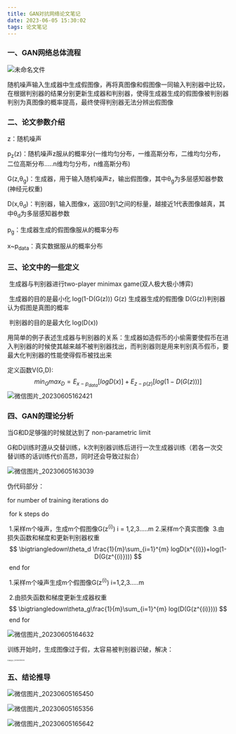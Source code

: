 ```yaml
---
title: GAN对抗网络论文笔记
date: 2023-06-05 15:30:02
tags: 论文笔记
---
```


### 一、GAN网络总体流程

![未命名文件](20230605/%E6%9C%AA%E5%91%BD%E5%90%8D%E6%96%87%E4%BB%B6.png)

随机噪声输入生成器中生成假图像，再将真图像和假图像一同输入判别器中比较，在根据判别器的结果分别更新生成器和判别器，使得生成器生成的假图像被判别器判别为真图像的概率提高，最终使得判别器无法分辨出假图像

<!--more-->

### 二、论文参数介绍

z：随机噪声

p<sub>z</sub>(z)：随机噪声z服从的概率分(一维均匀分布，一维高斯分布，二维均匀分布，二位高斯分布.....n维均匀分布，n维高斯分布)

G(z,θ<sub>g</sub>)：生成器，用于输入随机噪声z，输出假图像，其中θ<sub>g</sub>为多层感知器参数(神经元权重)

D(x,θ<sub>d</sub>)：判别器，输入图像x，返回0到1之间的标量，越接近1代表图像越真，其中θ<sub>d</sub>为多层感知器参数

p<sub>g</sub>：生成器生成的假图像服从的概率分布

x~p<sub>data</sub>：真实数据服从的概率分布

### 三、论文中的一些定义

​	生成器与判别器进行two-player minimax game(双人极大极小博弈)

​	生成器的目的是最小化 log(1-D(G(z)))       G(z) 生成器生成的假图像 D(G(z))判别器认为假图是真图的概率

​	判别器的目的是最大化 log(D(x))

​	用简单的例子表述生成器与判别器的关系：生成器如造假币的小偷需要使假币在进入判别器的时候使其越来越不被判别器找出，而判别器则是用来判别真币假币，要最大化判别器的性能使得假币被找出来

定义函数V(G,D):
$$
min_Gmax_D=E_{x-p_{data}}[logD(x)]+E_{z-p{(z)}}[log(1-D(G(z)))]
$$
![微信图片_20230605162421](20230605/%E5%BE%AE%E4%BF%A1%E5%9B%BE%E7%89%87_20230605162421.jpg)

### 四、GAN的理论分析

当G和D足够强的时候就达到了 non-parametric limit

G和D训练时遵从交替训练，k次判别器训练后进行一次生成器训练（若各一次交替训练的话训练代价高昂，同时还会导致过拟合）

![微信图片_20230605163039](20230605/%E5%BE%AE%E4%BF%A1%E5%9B%BE%E7%89%87_20230605163039.jpg)

伪代码部分：

for number of training iterations do

​		for k steps do

​				1.采样m个噪声，生成m个假图像G(z<sup>(i)</sup>) i = 1,2,3.....m
​				2.采样m个真实图像
​				3.由损失函数和梯度和更新判别器权重
$$
\bigtriangledown\theta_d \frac{1}{m}\sum_{i=1}^{m} logD(x^{(i)})+log(1-D(G(z^{(i)})))
$$
​		end for

​		1.采样m个噪声生成m个假图像G(z<sup>(i)</sup>) i=1,2,3.....m

​		2.由损失函数和梯度更新生成器权重
$$
\bigtriangledown\theta_g\frac{1}{m}\sum_{i=1}^{m} log(D(G(z^{(i)})))
$$
​	end for 

![微信图片_20230605164632](20230605/%E5%BE%AE%E4%BF%A1%E5%9B%BE%E7%89%87_20230605164632.jpg)

训练开始时，生成图像过于假，太容易被判别器识破，解决：

<img src="20230605/%E5%BE%AE%E4%BF%A1%E5%9B%BE%E7%89%87_20230605165054.jpg" alt="微信图片_20230605165054" style="zoom: 20%;" />

### 五、结论推导

![微信图片_20230605165450](20230605/%E5%BE%AE%E4%BF%A1%E5%9B%BE%E7%89%87_20230605165450.jpg)

![微信图片_20230605165356](20230605/%E5%BE%AE%E4%BF%A1%E5%9B%BE%E7%89%87_20230605165356-16859552782882.jpg)

![微信图片_20230605165642](20230605/%E5%BE%AE%E4%BF%A1%E5%9B%BE%E7%89%87_20230605165642.jpg)
